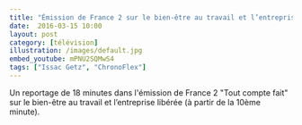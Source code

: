 ```yaml
---
title: "Émission de France 2 sur le bien-être au travail et l’entreprise libérée"
date:  2016-03-15 10:00
layout: post
category: [télévision]
illustration: /images/default.jpg
embed_youtube: mPNU2SQMwS4
tags: ["Issac Getz", "ChronoFlex"]
---
```





Un reportage de 18 minutes dans l'émission de France 2 "Tout compte fait" sur le bien-être au travail et l’entreprise libérée (à partir de la 10ème minute).
